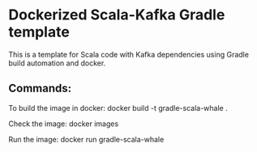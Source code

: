 # Dockerized Scala-Kafka Gradle template

This is a template for Scala code with Kafka dependencies using Gradle build automation and docker.

## Commands:

To build the image in docker: docker build -t gradle-scala-whale .

Check the image: docker images

Run the image: docker run gradle-scala-whale 
